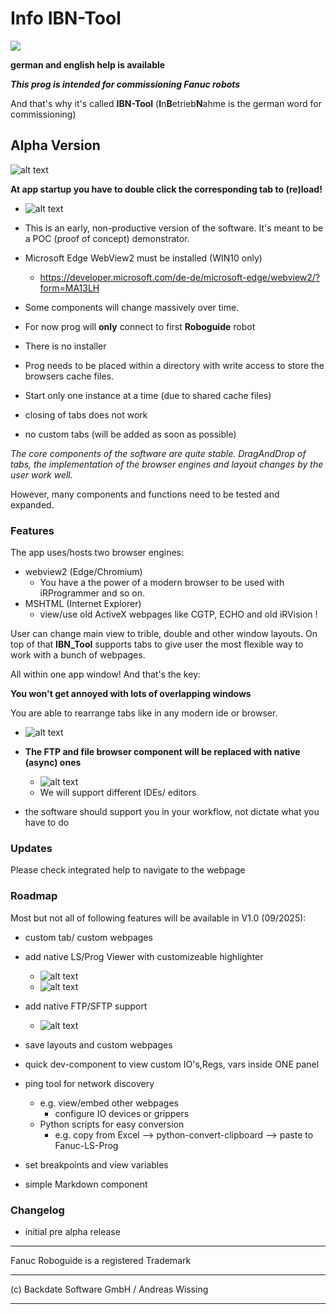 # Info IBN-Tool

![](./img/fullLogo.png)



**german and english help is available**

***This prog is intended for commissioning Fanuc robots***

And that's why it's called **IBN-Tool** (**I**n**B**etrieb**N**ahme is the german word for commissioning)

## Alpha Version

![alt text](./img/IBN-Tool.JPG)

**At app startup you have to double click the corresponding tab to (re)load!**
   - ![alt text](img/InitialStart.gif)

- This is an early, non-productive version of the software.
It's meant to be a POC (proof of concept) demonstrator.
- Microsoft Edge WebView2 must be installed (WIN10 only)
   - https://developer.microsoft.com/de-de/microsoft-edge/webview2/?form=MA13LH
- Some components will change massively over time.
- For now prog will **only** connect to first **Roboguide** robot
- There is no installer
- Prog needs to be placed within a directory with write access to store the browsers cache files.
- Start only one instance at a time (due to shared cache files)
- closing of tabs does not work
- no custom tabs (will be added as soon as possible)

*The core components of the software are quite stable.
DragAndDrop of tabs, the implementation of the browser engines and layout changes by the user work well.*

However, many components and functions need to be tested and expanded.

### Features

The app uses/hosts two browser engines:
- webview2 (Edge/Chromium)
   - You have a the power of a modern browser to be used with iRProgrammer and so on.
- MSHTML (Internet Explorer)
   - view/use old ActiveX webpages like CGTP, ECHO and old iRVision !

User can change main view to trible, double and other window layouts. On top of that **IBN_Tool** supports tabs to give user the most flexible way to work with a bunch of webpages.


All within one app window! And that's the key:

**You won't get annoyed with lots of overlapping windows**

You are able to rearrange tabs like in any modern ide or browser.

   - ![alt text](./img/simple_tabs_drag.gif)


- **The FTP and file browser component will be replaced with native (async) ones**

   - ![alt text](img/UploadFTP1.gif)
   - We will support different IDEs/ editors
- the software should support you in your workflow, not dictate what you have to do


### Updates
Please check integrated help to navigate to the webpage

### Roadmap

Most but not all of following features will be available in V1.0 (09/2025):
- custom tab/ custom webpages
- add native LS/Prog Viewer with customizeable highlighter
   - ![alt text](img/native_Prog_viewer_1.gif)
   - ![alt text](img/native_PR_viewer_1.gif)

- add native FTP/SFTP support
   - ![alt text](img/native_FTP1.gif)
- save layouts and custom webpages
- quick dev-component to view custom IO's,Regs, vars inside ONE panel
- ping tool for network discovery
   - e.g. view/embed other webpages
      - configure IO devices or grippers
   - Python scripts for easy conversion
      - e.g. copy from Excel --> python-convert-clipboard --> paste to Fanuc-LS-Prog
- set breakpoints and view variables
- simple Markdown component

### Changelog
- initial pre alpha release

---

Fanuc Roboguide is a registered Trademark

---

   (c) Backdate Software GmbH / Andreas Wissing

---